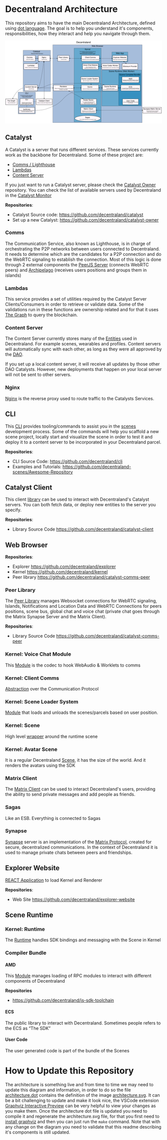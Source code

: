 # Decentraland Architecture 

This repository aims to have the main Decentraland Architecture, defined using [dot language](https://graphviz.org/doc/info/lang.html). The goal is to help you understand it's components, responsibilities, how they interact and help you navigate through them. 


![Architecture](architecture.svg)

## Catalyst

A Catalyst is a server that runs different services. These services currently work as the backbone for Decentraland. Some of these project are:

- [Comms / Lighthouse](https://github.com/decentraland/catalyst/tree/main/lambdas)
- [Lambdas](https://github.com/decentraland/catalyst/tree/main/lambdas)
- [Content Server](https://github.com/decentraland/catalyst/tree/main/content)

If you just want to run a Catalyst server, please check the [Catalyst Owner](https://github.com/decentraland/catalyst-owner) repository. 
You can check the list of available servers used by Decentraland in the [Catalyst Monitor](https://catalyst-monitor.vercel.app/)

**Repositories**: 
- Catalyst Source code: https://github.com/decentraland/catalyst
- Set up a new Catalyst: https://github.com/decentraland/catalyst-owner
### Comms

The Communication Service, also known as Lighthouse, is in charge of orchestrating the P2P networks between users connected to Decentraland. 
It needs to determine which are the candidates for a P2P connection and do the WebRTC signaling to establish the connection. Most of this logic is done through 2 external components the [PeerJS Server](https://github.com/decentraland/peerjs-server) (connects WebRTC peers) and [Archipelago](https://github.com/decentraland/archipelago) (receives users positions and groups them in islands)

### Lambdas 

This service provides a set of utilities required by the Catalyst Server Clients/Consumers in order to retrieve or validate data.
Some of the validations run in these functions are ownership related and for that it uses [The Graph](https://thegraph.com/hosted-service/subgraph/decentraland/collections-matic-mainnet) to query the blockchain. 


### Content Server 

The Content Server currently stores many of the [Entities](https://github.com/decentraland/common-schemas/tree/main/src/platform) used in Decentraland. For example scenes, wearables and profiles. Content servers will automatically sync with each other, as long as they were all approved by the [DAO](http://governance.decentraland.org/).

If you set up a local content server, it will receive all updates by those other DAO Catalysts. However, new deployments that happen on your local server will not be sent to other servers.

### Nginx

[Nginx](https://nginx.org/en/docs/) is the reverse proxy used to route traffic to the Catalysts Services.

## CLI

This [CLI](https://github.com/decentraland/cli) provides tooling/commands to assist you in the [scenes](https://github.com/decentraland-scenes/Awesome-Repository) development process. Some of the commands will help you scaffold a new scene project, locally start and visualize the scene in order to test it and deploy it to a content server to be incorporated in your Decentraland parcel.

**Repositories**:
- CLI Source Code: https://github.com/decentraland/cli
- Examples and Tutorials: https://github.com/decentraland-scenes/Awesome-Repository

## Catalyst Client

This client [library](https://github.com/decentraland/catalyst-client) can be used to interact with Decentraland's Catalyst servers. You can both fetch data, or deploy new entities to the server you specify.

**Repositories**:
- Library Source Code https://github.com/decentraland/catalyst-client

## Web Browser

**Repositories**:
- Explorer https://github.com/decentraland/explorer
- Kernel https://github.com/decentraland/kernel
- Peer library https://github.com/decentraland/catalyst-comms-peer 
### Peer Library 

The [Peer Library](https://github.com/decentraland/catalyst-comms-peer) manages Websocket connections for WebRTC signaling, Islands, Notifications and Location Data and WebRTC Connections for peers positions, scene bus, global chat and voice chat (private chat goes through the Matrix Synapse Server and the Matrix Client). 

**Repositories**:
- Library Source Code https://github.com/decentraland/catalyst-comms-peer
### Kernel: Voice Chat Module

This [Module](https://github.com/decentraland/explorer/tree/af59463dd3882516874c86bc926726bc557d5184/kernel/packages/voice-chat-codec) is the codec to hook WebAudio & Worklets to comms
 
### Kernel: Client Comms

[Abstraction](https://github.com/decentraland/explorer/tree/df1d30412dcd1a94d933171a39796837aedc87a1/kernel/packages/shared/comms) over the Communication Protocol 

### Kernel: Scene Loader System

[Module](https://github.com/decentraland/explorer/tree/df1d30412dcd1a94d933171a39796837aedc87a1/kernel/packages/decentraland-loader) that loads and unloads the scenes/parcels based on user position.

### Kernel: Scene

High level [wrapper](https://github.com/decentraland/explorer/blob/af59463dd3882516874c86bc926726bc557d5184/kernel/packages/unity-interface/UnityScene.ts#L19) around the runtime scene  

### Kernel: Avatar Scene

It is a regular Decentraland [Scene](https://github.com/decentraland/explorer/blob/af59463dd3882516874c86bc926726bc557d5184/kernel/packages/ui/avatar/avatarSystem.ts), it has the size of the world. And it renders the avatars using the SDK

### Matrix Client 

The [Matrix Client](https://github.com/decentraland/matrix-client) can be used to interact Decentraland's users, providing the ability to send private messages and add people as friends.

### Sagas 

Like an ESB. Everything is connected to Sagas
### Synapse

[Synapse](https://matrix.org/docs/projects/server/synapse) server is an implementation of the [Matrix Protocol](https://matrix.org/), created for secure, decentralized communications. In the context of Decentraland it is used to manage private chats between peers and friendships. 

## Explorer Website

[REACT Application](https://github.com/decentraland/explorer-website) to load Kernel and Renderer

**Repositories**:
- Web Site https://github.com/decentraland/explorer-website
## Scene Runtime 

### Kernel: Runtime 

The [Runtime](https://github.com/decentraland/explorer/blob/df1d30412dcd1a94d933171a39796837aedc87a1/kernel/packages/scene-system/sdk/SceneRuntime.ts) handles SDK bindings and messaging with the Scene in Kernel

### Compiler Bundle 

#### AMD
This [Module](https://github.com/decentraland/js-sdk-toolchain/tree/c648dcabc0ac1aade3cf143769f7e7f67ffba95b/packages/%40dcl/amd) manages loading of RPC modules to interact with different components of Decentraland

**Repositories**
- https://github.com/decentraland/js-sdk-toolchain
#### ECS
The public library to interact with Decentraland. Sometimes people refers to the ECS as “The SDK”

#### User Code
The user generated code is part of the bundle of the Scenes


# How to Update this Repository

The architecture is something live and from time to time we may need to update this diagram and information, in order to do so the file [architecture.dot](architecture.dot) contains the definition of the image [architecture.svg](architecture.svg). It can be a bit challenging to update and make it look nice, the VSCode extension [Graphviz Interactive Preview](https://marketplace.visualstudio.com/items?itemName=tintinweb.graphviz-interactive-preview) can be very helpful to view your changes as you make them. 
Once the architecture dot file is updated you need to compile it and regenerate the architecture.svg file, for that you first need to [install graphviz](https://graphviz.org/download/) and then you can just run the `make` command. Note that with any change on the diagram you need to validate that this readme describing it's components is still updated. 
